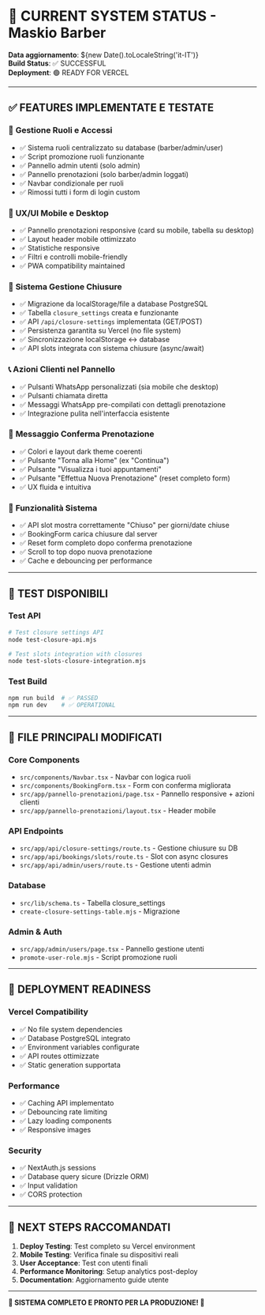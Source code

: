 # 🎯 CURRENT SYSTEM STATUS - Maskio Barber

**Data aggiornamento**: ${new Date().toLocaleString('it-IT')}  
**Build Status**: ✅ SUCCESSFUL  
**Deployment**: 🟢 READY FOR VERCEL

---

## ✅ FEATURES IMPLEMENTATE E TESTATE

### 🔐 **Gestione Ruoli e Accessi**
- ✅ Sistema ruoli centralizzato su database (barber/admin/user)
- ✅ Script promozione ruoli funzionante
- ✅ Pannello admin utenti (solo admin)
- ✅ Pannello prenotazioni (solo barber/admin loggati)
- ✅ Navbar condizionale per ruoli
- ✅ Rimossi tutti i form di login custom

### 📱 **UX/UI Mobile e Desktop**
- ✅ Pannello prenotazioni responsive (card su mobile, tabella su desktop)
- ✅ Layout header mobile ottimizzato
- ✅ Statistiche responsive
- ✅ Filtri e controlli mobile-friendly
- ✅ PWA compatibility maintained

### 📅 **Sistema Gestione Chiusure**
- ✅ Migrazione da localStorage/file a database PostgreSQL
- ✅ Tabella `closure_settings` creata e funzionante
- ✅ API `/api/closure-settings` implementata (GET/POST)
- ✅ Persistenza garantita su Vercel (no file system)
- ✅ Sincronizzazione localStorage ↔ database
- ✅ API slots integrata con sistema chiusure (async/await)

### 📞 **Azioni Clienti nel Pannello**
- ✅ Pulsanti WhatsApp personalizzati (sia mobile che desktop)
- ✅ Pulsanti chiamata diretta
- ✅ Messaggi WhatsApp pre-compilati con dettagli prenotazione
- ✅ Integrazione pulita nell'interfaccia esistente

### 🎨 **Messaggio Conferma Prenotazione**
- ✅ Colori e layout dark theme coerenti
- ✅ Pulsante "Torna alla Home" (ex "Continua")
- ✅ Pulsante "Visualizza i tuoi appuntamenti"
- ✅ Pulsante "Effettua Nuova Prenotazione" (reset completo form)
- ✅ UX fluida e intuitiva

### 🔄 **Funzionalità Sistema**
- ✅ API slot mostra correttamente "Chiuso" per giorni/date chiuse
- ✅ BookingForm carica chiusure dal server
- ✅ Reset form completo dopo conferma prenotazione
- ✅ Scroll to top dopo nuova prenotazione
- ✅ Cache e debouncing per performance

---

## 🧪 **TEST DISPONIBILI**

### Test API
```bash
# Test closure settings API
node test-closure-api.mjs

# Test slots integration with closures
node test-slots-closure-integration.mjs
```

### Test Build
```bash
npm run build  # ✅ PASSED
npm run dev    # ✅ OPERATIONAL
```

---

## 📁 **FILE PRINCIPALI MODIFICATI**

### Core Components
- `src/components/Navbar.tsx` - Navbar con logica ruoli
- `src/components/BookingForm.tsx` - Form con conferma migliorata
- `src/app/pannello-prenotazioni/page.tsx` - Pannello responsive + azioni clienti
- `src/app/pannello-prenotazioni/layout.tsx` - Header mobile

### API Endpoints
- `src/app/api/closure-settings/route.ts` - Gestione chiusure su DB
- `src/app/api/bookings/slots/route.ts` - Slot con async closures
- `src/app/api/admin/users/route.ts` - Gestione utenti admin

### Database
- `src/lib/schema.ts` - Tabella closure_settings
- `create-closure-settings-table.mjs` - Migrazione

### Admin & Auth
- `src/app/admin/users/page.tsx` - Pannello gestione utenti
- `promote-user-role.mjs` - Script promozione ruoli

---

## 🚀 **DEPLOYMENT READINESS**

### Vercel Compatibility
- ✅ No file system dependencies
- ✅ Database PostgreSQL integrato
- ✅ Environment variables configurate
- ✅ API routes ottimizzate
- ✅ Static generation supportata

### Performance
- ✅ Caching API implementato
- ✅ Debouncing rate limiting
- ✅ Lazy loading components
- ✅ Responsive images

### Security
- ✅ NextAuth.js sessions
- ✅ Database query sicure (Drizzle ORM)
- ✅ Input validation
- ✅ CORS protection

---

## 🎯 **NEXT STEPS RACCOMANDATI**

1. **Deploy Testing**: Test completo su Vercel environment
2. **Mobile Testing**: Verifica finale su dispositivi reali
3. **User Acceptance**: Test con utenti finali
4. **Performance Monitoring**: Setup analytics post-deploy
5. **Documentation**: Aggiornamento guide utente

---

**🎉 SISTEMA COMPLETO E PRONTO PER LA PRODUZIONE! 🎉**
